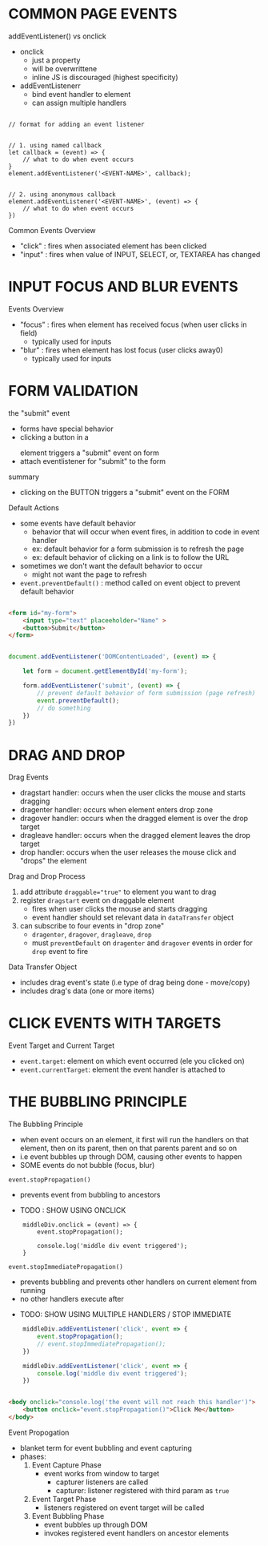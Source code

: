 # COMMON PAGE EVENTS


addEventListener() vs onclick
- onclick
	* just a property
	* will be overwrittene
	* inline JS is discouraged (highest specificity)
- addEventListenerr
	* bind event handler to element
	* can assign multiple handlers


```JS

// format for adding an event listener


// 1. using named callback
let callback = (event) => {
	// what to do when event occurs
}
element.addEventListener('<EVENT-NAME>', callback);


// 2. using anonymous callback
element.addEventListener('<EVENT-NAME>', (event) => {
	// what to do when event occurs
})

```

Common Events Overview
- "click" : fires when associated element has been clicked
- "input" : fires when value of INPUT, SELECT, or, TEXTAREA has changed





# INPUT FOCUS AND BLUR EVENTS


Events Overview
- "focus" : fires when element has received focus (when user clicks in field)
	 * typically used for inputs
- "blur" : fires when element has lost focus (user clicks away0)
	 * typically used for inputs



# FORM VALIDATION


the "submit" event
- forms have special behavior 
- clicking a button in a <form></form> element triggers a "submit" event on form
- attach eventlistener for "submit" to the form


summary
- clicking on the BUTTON triggers a "submit" event on the FORM



Default Actions
- some events have default behavior 
	- behavior that will occur when event fires, in addition to code in event handler
	- ex: default behavior for a form submission is to refresh the page
	- ex: default behavior of clicking on a link is to follow the URL
- sometimes we don't want the default behavior to occur
	- might not want the page to refresh
- `event.preventDefault()` : method called on event object to prevent default behavior




```html

<form id="my-form">
	<input type="text" placeeholder="Name" >
	<button>Submit</button>
</form>

```

```js

document.addEventListener('DOMContentLoaded', (event) => {

	let form = document.getElementById('my-form');

	form.addEventListener('submit', (event) => {
		// prevent default behavior of form submission (page refresh)
		event.preventDefault();
		// do something
	})
})

```


# DRAG AND DROP




Drag Events
- dragstart handler: occurs when the user clicks the mouse and starts dragging
- dragenter handler: occurs when element enters drop zone
- dragover handler: occurs when the dragged element is over the drop target
- dragleave handler: occurs when the dragged element leaves the drop target
- drop handler: occurs when the user releases the mouse click and "drops" the element



Drag and Drop Process
1. add attribute `draggable="true"` to element you want to drag
2. register `dragstart` event on draggable element
   - fires when user clicks the mouse and starts dragging
   - event handler should set relevant data in `dataTransfer` object
3. can subscribe to four events in "drop zone"
	 - `dragenter`, `dragover`, `dragleave`, `drop`
   - must `preventDefault` on `dragenter` and `dragover` events in order for `drop` event to fire



Data Transfer Object
- includes drag event's state (i.e type of drag being done - move/copy)
- includes drag's data (one or more items)






# CLICK EVENTS WITH TARGETS





Event Target and Current Target
- `event.target`: element on which event occurred (ele you clicked on)
- `event.currentTarget`: element the event handler is attached to




# THE BUBBLING PRINCIPLE



The Bubbling Principle
- when event occurs on an element, it first will run the handlers on that element, then on its parent, then on that parents parent and so on
- i.e event bubbles up through DOM, causing other events to happen
- SOME events do not bubble (focus, blur)




`event.stopPropagation()`
- prevents event from bubbling to ancestors


* TODO : SHOW USING ONCLICK

```JS
	middleDiv.onclick = (event) => {
		event.stopPropagation();

		console.log('middle div event triggered');
	}
```




`event.stopImmediatePropagation()`
- prevents bubbling and prevents other handlers on current element from running
- no other handlers execute after




* TODO: SHOW USING MULTIPLE HANDLERS / STOP IMMEDIATE

```js
	middleDiv.addEventListener('click', event => {
		event.stopPropagation();
		// event.stopImmediatePropagation();
	})

	middleDiv.addEventListener('click', event => {
		console.log('middle div event triggered');
	})
```




```html

<body onclick="console.log('the event will not reach this handler')">
	<button onclick="event.stopPropagation()">Click Me</button>
</body>

```


Event Propogation
- blanket term for event bubbling and event capturing
- phases:
	1. Event Capture Phase
	   - event works from window to target
		 - capturer listeners are called
		 - capturer: listener registered with third param as `true`
	2. Event Target Phase
		 - listeners registered on event target will be called
	3. Event Bubbling Phase
		 - event bubbles up through DOM
		 - invokes registered event handlers on ancestor elements



